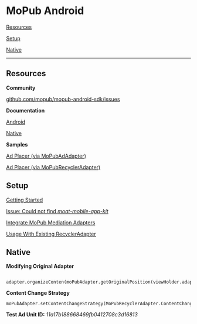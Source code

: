 # MoPub Android

[Resources](#Resources)

[Setup](#Setup)

[Native](#Native)

---

## Resources

**Community**

[github.com/mopub/mopub-android-sdk/issues](https://github.com/mopub/mopub-android-sdk/issues)

**Documentation**

[Android](https://developers.mopub.com/docs/android/)

[Native](https://developers.mopub.com/docs/android/native/)

**Samples**

[Ad Placer (via MoPubAdAdapter)](https://github.com/mopub/mopub-android-sdk/blob/master/mopub-sample/src/main/java/com/mopub/simpleadsdemo/NativeListViewFragment.java)

[Ad Placer (via MoPubRecyclerAdapter)](https://github.com/mopub/mopub-android-sdk/blob/master/mopub-sample/src/main/java/com/mopub/simpleadsdemo/NativeRecyclerViewFragment.java)

## Setup

[Getting Started](https://developers.mopub.com/docs/android/getting-started/#add-a-network-security-configuration-file)

[Issue: Could not find _moat-mobile-app-kit_](https://stackoverflow.com/a/54057021/2253682)

[Integrate MoPub Mediation Adapters](https://developers.mopub.com/docs/mediation/integrate/)

[Usage With Existing RecyclerAdapter](https://developers.mopub.com/docs/android/native/#method-2-ad-placer-via-mopubrecycleradapter)

## Native

**Modifying Original Adapter**
     
     adapter.organizeConten(moPubAdapter.getOriginalPosition(viewHolder.adapterPosition))

**Content Change Strategy**

    moPubAdapter.setContentChangeStrategy(MoPubRecyclerAdapter.ContentChangeStrategy.KEEP_ADS_FIXED)

**Test Ad Unit ID:** _11a17b188668469fb0412708c3d16813_